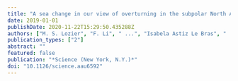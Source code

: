```yaml
---
title: "A sea change in our view of overturning in the subpolar North Atlantic"
date: 2019-01-01
publishDate: 2020-11-22T15:29:50.435288Z
authors: ["M. S. Lozier", "F. Li", " ...", "Isabela Astiz Le Bras", " ..."]
publication_types: ["2"]
abstract: ""
featured: false
publication: "*Science (New York, N.Y.)*"
doi: "10.1126/science.aau6592"
---
```


